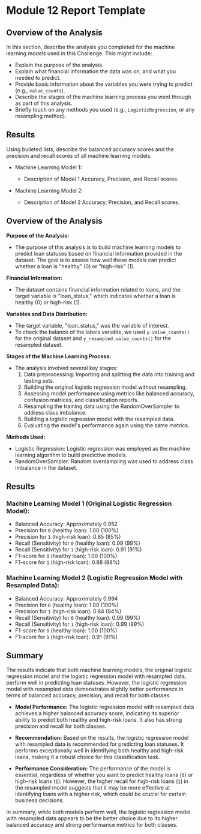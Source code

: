 # Module 12 Report Template

## Overview of the Analysis

In this section, describe the analysis you completed for the machine learning models used in this Challenge. This might include:

* Explain the purpose of the analysis.
* Explain what financial information the data was on, and what you needed to predict.
* Provide basic information about the variables you were trying to predict (e.g., `value_counts`).
* Describe the stages of the machine learning process you went through as part of this analysis.
* Briefly touch on any methods you used (e.g., `LogisticRegression`, or any resampling method).

## Results

Using bulleted lists, describe the balanced accuracy scores and the precision and recall scores of all machine learning models.

* Machine Learning Model 1:
  * Description of Model 1 Accuracy, Precision, and Recall scores.



* Machine Learning Model 2:
  * Description of Model 2 Accuracy, Precision, and Recall scores.

## Overview of the Analysis

**Purpose of the Analysis:**
- The purpose of this analysis is to build machine learning models to predict loan statuses based on financial information provided in the dataset. The goal is to assess how well these models can predict whether a loan is "healthy" (0) or "high-risk" (1).

**Financial Information:**
- The dataset contains financial information related to loans, and the target variable is "loan_status," which indicates whether a loan is healthy (0) or high-risk (1).

**Variables and Data Distribution:**
- The target variable, "loan_status," was the variable of interest.
- To check the balance of the labels variable, we used `y.value_counts()` for the original dataset and `y_resampled.value_counts()` for the resampled dataset.

**Stages of the Machine Learning Process:**
- The analysis involved several key stages:
  1. Data preprocessing: Importing and splitting the data into training and testing sets.
  2. Building the original logistic regression model without resampling.
  3. Assessing model performance using metrics like balanced accuracy, confusion matrices, and classification reports.
  4. Resampling the training data using the RandomOverSampler to address class imbalance.
  5. Building a logistic regression model with the resampled data.
  6. Evaluating the model's performance again using the same metrics.

**Methods Used:**
- Logistic Regression: Logistic regression was employed as the machine learning algorithm to build predictive models.
- RandomOverSampler: Random oversampling was used to address class imbalance in the dataset.

## Results

### Machine Learning Model 1 (Original Logistic Regression Model):

- Balanced Accuracy: Approximately 0.952
- Precision for `0` (healthy loan): 1.00 (100%)
- Precision for `1` (high-risk loan): 0.85 (85%)
- Recall (Sensitivity) for `0` (healthy loan): 0.99 (99%)
- Recall (Sensitivity) for `1` (high-risk loan): 0.91 (91%)
- F1-score for `0` (healthy loan): 1.00 (100%)
- F1-score for `1` (high-risk loan): 0.88 (88%)

### Machine Learning Model 2 (Logistic Regression Model with Resampled Data):

- Balanced Accuracy: Approximately 0.994
- Precision for `0` (healthy loan): 1.00 (100%)
- Precision for `1` (high-risk loan): 0.84 (84%)
- Recall (Sensitivity) for `0` (healthy loan): 0.99 (99%)
- Recall (Sensitivity) for `1` (high-risk loan): 0.99 (99%)
- F1-score for `0` (healthy loan): 1.00 (100%)
- F1-score for `1` (high-risk loan): 0.91 (91%)

## Summary

The results indicate that both machine learning models, the original logistic regression model and the logistic regression model with resampled data, perform well in predicting loan statuses. However, the logistic regression model with resampled data demonstrates slightly better performance in terms of balanced accuracy, precision, and recall for both classes.

- **Model Performance:** The logistic regression model with resampled data achieves a higher balanced accuracy score, indicating its superior ability to predict both healthy and high-risk loans. It also has strong precision and recall for both classes.

- **Recommendation:** Based on the results, the logistic regression model with resampled data is recommended for predicting loan statuses. It performs exceptionally well in identifying both healthy and high-risk loans, making it a robust choice for this classification task.

- **Performance Consideration:** The performance of the model is essential, regardless of whether you want to predict healthy loans (`0`) or high-risk loans (`1`). However, the higher recall for high-risk loans (`1`) in the resampled model suggests that it may be more effective at identifying loans with a higher risk, which could be crucial for certain business decisions.

In summary, while both models perform well, the logistic regression model with resampled data appears to be the better choice due to its higher balanced accuracy and strong performance metrics for both classes.
